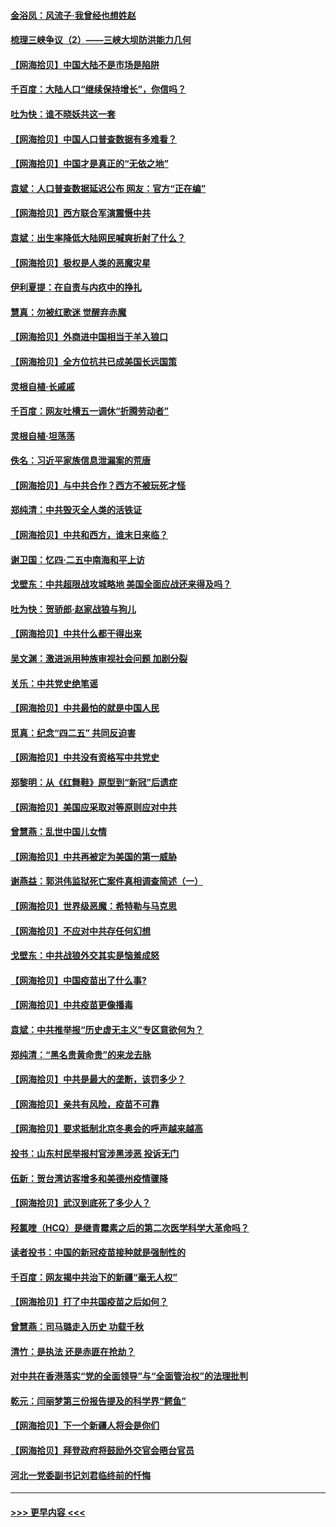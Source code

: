 #### [金浴凤：风流子‧我曾经也想姓赵](../pages/nsc993/n12920911.md?t=05040452) 
#### [梳理三峡争议（2）——三峡大坝防洪能力几何](../pages/nsc993/n12920173.md?t=05040452) 
#### [【网海拾贝】中国大陆不是市场是陷阱](../pages/nsc993/n12920143.md?t=05040452) 
#### [千百度：大陆人口“继续保持增长”，你信吗？](../pages/nsc993/n12918946.md?t=05040452) 
#### [吐为快：谁不晓妖共这一套](../pages/nsc993/n12918941.md?t=05040452) 
#### [【网海拾贝】中国人口普查数据有多难看？](../pages/nsc993/n12917822.md?t=05040452) 
#### [【网海拾贝】中国才是真正的“无依之地”](../pages/nsc993/n12915845.md?t=05040452) 
#### [袁斌：人口普查数据延迟公布 网友：官方“正在编”](../pages/nsc993/n12915748.md?t=05040452) 
#### [【网海拾贝】西方联合军演震慑中共](../pages/nsc993/n12913466.md?t=05040452) 
#### [袁斌：出生率降低大陆网民喊爽折射了什么？](../pages/nsc993/n12913365.md?t=05040452) 
#### [【网海拾贝】极权是人类的恶魔灾星](../pages/nsc993/n12910697.md?t=05040452) 
#### [伊利夏提：在自责与内疚中的挣扎](../pages/nsc993/n12910493.md?t=05040452) 
#### [慧真：勿被红歌迷 觉醒弃赤魔](../pages/nsc993/n12910485.md?t=05040452) 
#### [【网海拾贝】外商进中国相当于羊入狼口](../pages/nsc993/n12908274.md?t=05040452) 
#### [【网海拾贝】全方位抗共已成美国长远国策](../pages/nsc993/n12906878.md?t=05040452) 
#### [灵根自植‧长戚戚](../pages/nsc993/n12905585.md?t=05040452) 
#### [千百度：网友吐槽五一调休“折腾劳动者”](../pages/nsc993/n12905934.md?t=05040452) 
#### [灵根自植‧坦荡荡](../pages/nsc993/n12905562.md?t=05040452) 
#### [佚名：习近平家族信息泄漏案的荒唐](../pages/nsc993/n12904705.md?t=05040452) 
#### [【网海拾贝】与中共合作？西方不被玩死才怪](../pages/nsc993/n12903873.md?t=05040452) 
#### [郑纯清：中共毁灭全人类的活铁证](../pages/nsc993/n12903785.md?t=05040452) 
#### [【网海拾贝】中共和西方，谁末日来临？](../pages/nsc993/n12903482.md?t=05040452) 
#### [谢卫国：忆四‧二五中南海和平上访](../pages/nsc993/n12902192.md?t=05040452) 
#### [戈壁东：中共超限战攻城略地 美国全面应战还来得及吗？](../pages/nsc993/n12902297.md?t=05040452) 
#### [吐为快：贺骄郎‧赵家战狼与狗儿](../pages/nsc993/n12902280.md?t=05040452) 
#### [【网海拾贝】中共什么都干得出来](../pages/nsc993/n12897500.md?t=05040452) 
#### [吴文渊：激进派用种族审视社会问题 加剧分裂](../pages/nsc993/n12893881.md?t=05040452) 
#### [关乐：中共党史绝笔谣](../pages/nsc993/n12897270.md?t=05040452) 
#### [【网海拾贝】中共最怕的就是中国人民](../pages/nsc993/n12894705.md?t=05040452) 
#### [觅真：纪念“四二五” 共同反迫害](../pages/nsc993/n12894553.md?t=05040452) 
#### [【网海拾贝】中共没有资格写中共党史](../pages/nsc993/n12892231.md?t=05040452) 
#### [郑黎明：从《红舞鞋》原型到“新冠”后遗症](../pages/nsc993/n12890469.md?t=05040452) 
#### [【网海拾贝】美国应采取对等原则应对中共](../pages/nsc993/n12889176.md?t=05040452) 
#### [曾慧燕：乱世中国儿女情](../pages/nsc993/n12887931.md?t=05040452) 
#### [【网海拾贝】中共再被定为美国的第一威胁](../pages/nsc993/n12887580.md?t=05040452) 
#### [谢燕益：郭洪伟监狱死亡案件真相调查简述（一）](../pages/nsc993/n12885648.md?t=05040452) 
#### [【网海拾贝】世界级恶魔：希特勒与马克思](../pages/nsc993/n12884062.md?t=05040452) 
#### [【网海拾贝】不应对中共存任何幻想](../pages/nsc993/n12881460.md?t=05040452) 
#### [戈壁东：中共战狼外交其实是恼羞成怒](../pages/nsc993/n12880392.md?t=05040452) 
#### [【网海拾贝】中国疫苗出了什么事?](../pages/nsc993/n12879124.md?t=05040452) 
#### [【网海拾贝】中共疫苗更像播毒](../pages/nsc993/n12876631.md?t=05040452) 
#### [袁斌：中共推举报“历史虚无主义”专区意欲何为？](../pages/nsc993/n12876530.md?t=05040452) 
#### [郑纯清：“黑名贵黄命贵”的来龙去脉](../pages/nsc993/n12875589.md?t=05040452) 
#### [【网海拾贝】中共是最大的垄断，该罚多少？](../pages/nsc993/n12874006.md?t=05040452) 
#### [【网海拾贝】亲共有风险，疫苗不可靠](../pages/nsc993/n12872224.md?t=05040452) 
#### [【网海拾贝】要求抵制北京冬奥会的呼声越来越高](../pages/nsc993/n12868962.md?t=05040452) 
#### [投书：山东村民举报村官涉黑涉恶 投诉无门](../pages/nsc993/n12869726.md?t=05040452) 
#### [伍新：贺台湾访客增多和美德州疫情骤降](../pages/nsc993/n12865651.md?t=05040452) 
#### [【网海拾贝】武汉到底死了多少人？](../pages/nsc993/n12863707.md?t=05040452) 
#### [羟氯喹（HCQ）是继青霉素之后的第二次医学科学大革命吗？](../pages/nsc993/n12638564.md?t=05040452) 
#### [读者投书：中国的新冠疫苗接种就是强制性的](../pages/nsc993/n12859932.md?t=05040452) 
#### [千百度：网友揭中共治下的新疆“毫无人权”](../pages/nsc993/n12858385.md?t=05040452) 
#### [【网海拾贝】打了中共国疫苗之后如何？](../pages/nsc993/n12857866.md?t=05040452) 
#### [曾慧燕：司马璐走入历史 功载千秋](../pages/nsc993/n12856996.md?t=05040452) 
#### [清竹：是执法 还是赤匪在抢劫？](../pages/nsc993/n12856952.md?t=05040452) 
#### [对中共在香港落实“党的全面领导”与“全面管治权”的法理批判](../pages/nsc993/n12856929.md?t=05040452) 
#### [乾元：闫丽梦第三份报告提及的科学界“鳄鱼”](../pages/nsc993/n12855985.md?t=05040452) 
#### [【网海拾贝】下一个新疆人将会是你们](../pages/nsc993/n12855864.md?t=05040452) 
#### [【网海拾贝】拜登政府将鼓励外交官会晤台官员](../pages/nsc993/n12853615.md?t=05040452) 
#### [河北一党委副书记刘君临终前的忏悔](../pages/nsc993/n12849420.md?t=05040452) 

----
#### [ >>> 更早内容 <<< ](../indexes/nsc993-earlier.md)
